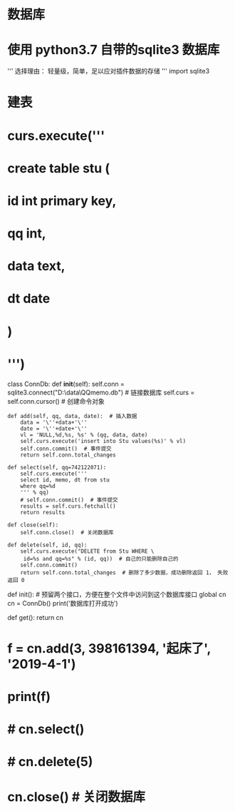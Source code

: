 # 数据库
# 使用 python3.7 自带的sqlite3 数据库
'''
选择理由：
      轻量级，简单，足以应对插件数据的存储
'''
import sqlite3

# 建表
# curs.execute('''  
#     create table stu (
#         id int primary key,
#         qq int,
#         data text,
#         dt date
#     )
# ''')


class ConnDb:
    def __init__(self):
        self.conn = sqlite3.connect("D:\\data\\QQmemo.db")  # 链接数据库
        self.curs = self.conn.cursor()  # 创建命令对象

    def add(self, qq, data, date):  # 插入数据
        data = '\''+data+'\''
        date = '\''+date+'\''
        vl = 'NULL,%d,%s, %s' % (qq, data, date)
        self.curs.execute('insert into Stu values(%s)' % vl)
        self.conn.commit()  # 事件提交
        return self.conn.total_changes

    def select(self, qq=742122071):
        self.curs.execute('''
        select id, memo, dt from stu
        where qq=%d
        ''' % qq)
        # self.conn.commit()  # 事件提交
        results = self.curs.fetchall()
        return results

    def close(self):
        self.conn.close()  # 关闭数据库

    def delete(self, id, qq):
        self.curs.execute("DELETE from Stu WHERE \
         id=%s and qq=%s" % (id, qq))  # 自己的只能删除自己的
        self.conn.commit()
        return self.conn.total_changes  # 删除了多少数据，成功删除返回 1， 失败返回 0


def init():  # 预留两个接口，方便在整个文件中访问到这个数据库接口
    global cn
    cn = ConnDb()
    print('数据库打开成功')


def get():
    return cn

# f = cn.add(3, 398161394, '起床了', '2019-4-1')
# print(f)
# # cn.select()
# # cn.delete(5)
# cn.close()  # 关闭数据库
